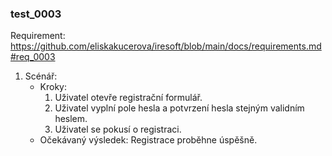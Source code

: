### test_0003

Requirement: https://github.com/eliskakucerova/iresoft/blob/main/docs/requirements.md#req_0003

1. Scénář:
    - Kroky:
        1. Uživatel otevře registrační formulář.
        2. Uživatel vyplní pole hesla a potvrzení hesla stejným validním heslem.
        3. Uživatel se pokusí o registraci.
    - Očekávaný výsledek: Registrace proběhne úspěšně.